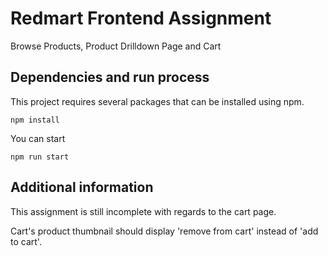 # Redmart Frontend Assignment
Browse Products, Product Drilldown Page and Cart

## Dependencies and run process 
This project requires several packages that can be installed using npm.
```
npm install
```

You can start
```
npm run start
```

## Additional information
This assignment is still incomplete with regards to the cart page. 

Cart's product thumbnail should display 'remove from cart' instead of 'add to cart'.

